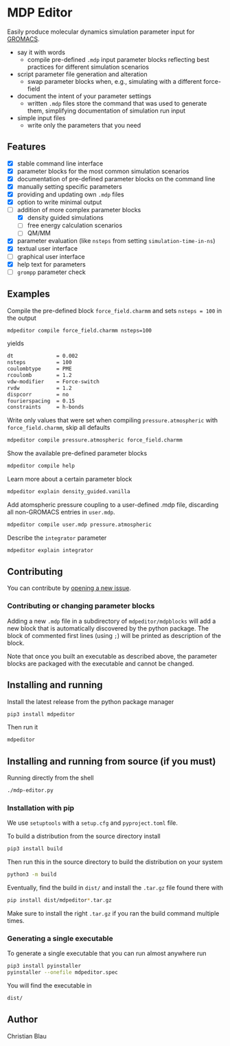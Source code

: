 # MDP Editor

Easily produce molecular dynamics simulation parameter input for
[GROMACS](https://gitlab.com/gromacs/gromacs).

- say it with words
  - compile pre-defined `.mdp` input parameter blocks reflecting best practices
  for different simulation scenarios
- script parameter file generation and alteration
  - swap parameter blocks when, e.g., simulating with a different force-field
- document the intent of your parameter settings
  - written `.mdp` files store the command that was used to generate them,
  simplifying documentation of simulation run input
- simple input files
  - write only the parameters that you need

## Features

- [x] stable command line interface
- [x] parameter blocks for the most common simulation scenarios
- [x] documentation of pre-defined parameter blocks on the command line
- [x] manually setting specific parameters
- [x] providing and updating own `.mdp` files
- [x] option to write minimal output
- [ ] addition of more complex parameter blocks
  - [x] density guided simulations
  - [ ] free energy calculation scenarios
  - [ ] QM/MM
- [x] parameter evaluation (like `nsteps` from setting `simulation-time-in-ns`)
- [x] textual user interface
- [ ] graphical user interface
- [x] help text for parameters
- [ ] `grompp` parameter check

## Examples

Compile the pre-defined block `force_field.charmm` and sets `nsteps = 100` in the output

```bash
mdpeditor compile force_field.charmm nsteps=100
```

yields

```bash
dt              = 0.002
nsteps          = 100
coulombtype     = PME
rcoulomb        = 1.2
vdw-modifier    = Force-switch
rvdw            = 1.2
dispcorr        = no
fourierspacing  = 0.15
constraints     = h-bonds
```

Write only values that were set when compiling `pressure.atmospheric` with
`force_field.charmm`, skip all defaults

```bash
mdpeditor compile pressure.atmospheric force_field.charmm
```

Show the available pre-defined parameter blocks

```bash
mdpeditor compile help
```

Learn more about a certain parameter block

```bash
mdpeditor explain density_guided.vanilla
```

Add atomspheric pressure coupling to a user-defined .mdp file, discarding all
non-GROMACS entries in `user.mdp`.

```bash
mdpeditor compile user.mdp pressure.atmospheric
```

Describe the `integrator` parameter

```bash
mdpeditor explain integrator
```

## Contributing

You can contribute by [opening a new issue](https://gitlab.com/cblau/mdpeditor/-/issues/new).

### Contributing or changing parameter blocks

Adding a new `.mdp` file in a subdirectory of `mdpeditor/mdpblocks` will add a
new block that is automatically discovered by the python package. The block of
commented first lines (using `;`) will be printed as description of the block.

Note that once you built an executable as described above, the parameter blocks
are packaged with the executable and cannot be changed.

## Installing and running

Install the latest release from the python package manager

```bash
pip3 install mdpeditor
```

Then run it

```bash
mdpeditor
```

## Installing and running from source (if you must)

Running directly from the shell

```bash
./mdp-editor.py
```

### Installation with pip

We use `setuptools` with a `setup.cfg` and `pyproject.toml` file.

To build a distribution from the source directory install

```bash
pip3 install build
```

Then run this in the source directory to build the distribution on your system

```bash
python3 -m build
```

Eventually, find the build in `dist/` and install the `.tar.gz` file found
there with

```bash
pip install dist/mdpeditor*.tar.gz
```

Make sure to install the right `.tar.gz` if you ran the build command
multiple times.

### Generating a single executable

To generate a single executable that you can run almost anywhere run

```bash
pip3 install pyinstaller
pyinstaller --onefile mdpeditor.spec
```

You will find the executable in

```bash
dist/
```

## Author

Christian Blau
